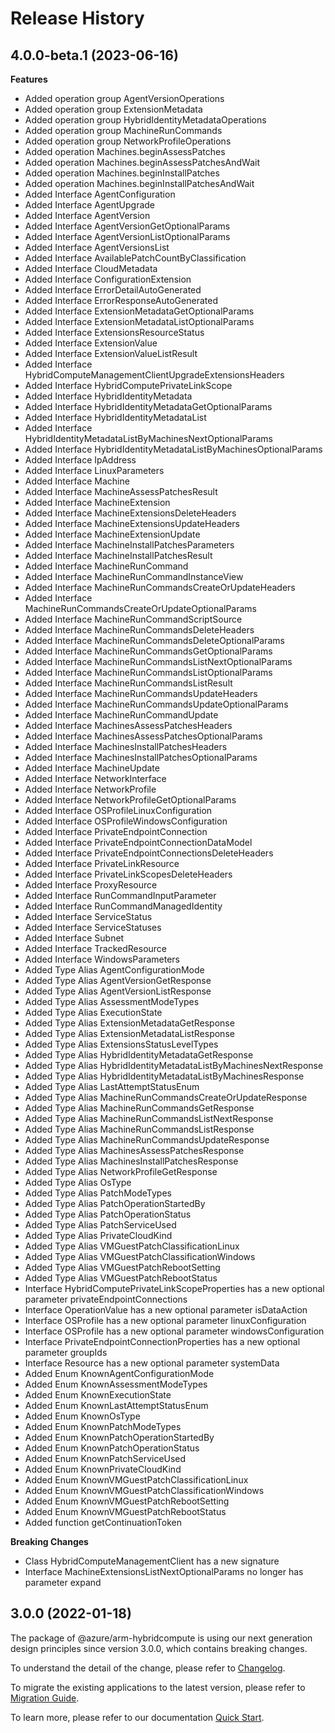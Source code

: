# Release History
    
## 4.0.0-beta.1 (2023-06-16)
    
**Features**

  - Added operation group AgentVersionOperations
  - Added operation group ExtensionMetadata
  - Added operation group HybridIdentityMetadataOperations
  - Added operation group MachineRunCommands
  - Added operation group NetworkProfileOperations
  - Added operation Machines.beginAssessPatches
  - Added operation Machines.beginAssessPatchesAndWait
  - Added operation Machines.beginInstallPatches
  - Added operation Machines.beginInstallPatchesAndWait
  - Added Interface AgentConfiguration
  - Added Interface AgentUpgrade
  - Added Interface AgentVersion
  - Added Interface AgentVersionGetOptionalParams
  - Added Interface AgentVersionListOptionalParams
  - Added Interface AgentVersionsList
  - Added Interface AvailablePatchCountByClassification
  - Added Interface CloudMetadata
  - Added Interface ConfigurationExtension
  - Added Interface ErrorDetailAutoGenerated
  - Added Interface ErrorResponseAutoGenerated
  - Added Interface ExtensionMetadataGetOptionalParams
  - Added Interface ExtensionMetadataListOptionalParams
  - Added Interface ExtensionsResourceStatus
  - Added Interface ExtensionValue
  - Added Interface ExtensionValueListResult
  - Added Interface HybridComputeManagementClientUpgradeExtensionsHeaders
  - Added Interface HybridComputePrivateLinkScope
  - Added Interface HybridIdentityMetadata
  - Added Interface HybridIdentityMetadataGetOptionalParams
  - Added Interface HybridIdentityMetadataList
  - Added Interface HybridIdentityMetadataListByMachinesNextOptionalParams
  - Added Interface HybridIdentityMetadataListByMachinesOptionalParams
  - Added Interface IpAddress
  - Added Interface LinuxParameters
  - Added Interface Machine
  - Added Interface MachineAssessPatchesResult
  - Added Interface MachineExtension
  - Added Interface MachineExtensionsDeleteHeaders
  - Added Interface MachineExtensionsUpdateHeaders
  - Added Interface MachineExtensionUpdate
  - Added Interface MachineInstallPatchesParameters
  - Added Interface MachineInstallPatchesResult
  - Added Interface MachineRunCommand
  - Added Interface MachineRunCommandInstanceView
  - Added Interface MachineRunCommandsCreateOrUpdateHeaders
  - Added Interface MachineRunCommandsCreateOrUpdateOptionalParams
  - Added Interface MachineRunCommandScriptSource
  - Added Interface MachineRunCommandsDeleteHeaders
  - Added Interface MachineRunCommandsDeleteOptionalParams
  - Added Interface MachineRunCommandsGetOptionalParams
  - Added Interface MachineRunCommandsListNextOptionalParams
  - Added Interface MachineRunCommandsListOptionalParams
  - Added Interface MachineRunCommandsListResult
  - Added Interface MachineRunCommandsUpdateHeaders
  - Added Interface MachineRunCommandsUpdateOptionalParams
  - Added Interface MachineRunCommandUpdate
  - Added Interface MachinesAssessPatchesHeaders
  - Added Interface MachinesAssessPatchesOptionalParams
  - Added Interface MachinesInstallPatchesHeaders
  - Added Interface MachinesInstallPatchesOptionalParams
  - Added Interface MachineUpdate
  - Added Interface NetworkInterface
  - Added Interface NetworkProfile
  - Added Interface NetworkProfileGetOptionalParams
  - Added Interface OSProfileLinuxConfiguration
  - Added Interface OSProfileWindowsConfiguration
  - Added Interface PrivateEndpointConnection
  - Added Interface PrivateEndpointConnectionDataModel
  - Added Interface PrivateEndpointConnectionsDeleteHeaders
  - Added Interface PrivateLinkResource
  - Added Interface PrivateLinkScopesDeleteHeaders
  - Added Interface ProxyResource
  - Added Interface RunCommandInputParameter
  - Added Interface RunCommandManagedIdentity
  - Added Interface ServiceStatus
  - Added Interface ServiceStatuses
  - Added Interface Subnet
  - Added Interface TrackedResource
  - Added Interface WindowsParameters
  - Added Type Alias AgentConfigurationMode
  - Added Type Alias AgentVersionGetResponse
  - Added Type Alias AgentVersionListResponse
  - Added Type Alias AssessmentModeTypes
  - Added Type Alias ExecutionState
  - Added Type Alias ExtensionMetadataGetResponse
  - Added Type Alias ExtensionMetadataListResponse
  - Added Type Alias ExtensionsStatusLevelTypes
  - Added Type Alias HybridIdentityMetadataGetResponse
  - Added Type Alias HybridIdentityMetadataListByMachinesNextResponse
  - Added Type Alias HybridIdentityMetadataListByMachinesResponse
  - Added Type Alias LastAttemptStatusEnum
  - Added Type Alias MachineRunCommandsCreateOrUpdateResponse
  - Added Type Alias MachineRunCommandsGetResponse
  - Added Type Alias MachineRunCommandsListNextResponse
  - Added Type Alias MachineRunCommandsListResponse
  - Added Type Alias MachineRunCommandsUpdateResponse
  - Added Type Alias MachinesAssessPatchesResponse
  - Added Type Alias MachinesInstallPatchesResponse
  - Added Type Alias NetworkProfileGetResponse
  - Added Type Alias OsType
  - Added Type Alias PatchModeTypes
  - Added Type Alias PatchOperationStartedBy
  - Added Type Alias PatchOperationStatus
  - Added Type Alias PatchServiceUsed
  - Added Type Alias PrivateCloudKind
  - Added Type Alias VMGuestPatchClassificationLinux
  - Added Type Alias VMGuestPatchClassificationWindows
  - Added Type Alias VMGuestPatchRebootSetting
  - Added Type Alias VMGuestPatchRebootStatus
  - Interface HybridComputePrivateLinkScopeProperties has a new optional parameter privateEndpointConnections
  - Interface OperationValue has a new optional parameter isDataAction
  - Interface OSProfile has a new optional parameter linuxConfiguration
  - Interface OSProfile has a new optional parameter windowsConfiguration
  - Interface PrivateEndpointConnectionProperties has a new optional parameter groupIds
  - Interface Resource has a new optional parameter systemData
  - Added Enum KnownAgentConfigurationMode
  - Added Enum KnownAssessmentModeTypes
  - Added Enum KnownExecutionState
  - Added Enum KnownLastAttemptStatusEnum
  - Added Enum KnownOsType
  - Added Enum KnownPatchModeTypes
  - Added Enum KnownPatchOperationStartedBy
  - Added Enum KnownPatchOperationStatus
  - Added Enum KnownPatchServiceUsed
  - Added Enum KnownPrivateCloudKind
  - Added Enum KnownVMGuestPatchClassificationLinux
  - Added Enum KnownVMGuestPatchClassificationWindows
  - Added Enum KnownVMGuestPatchRebootSetting
  - Added Enum KnownVMGuestPatchRebootStatus
  - Added function getContinuationToken

**Breaking Changes**

  - Class HybridComputeManagementClient has a new signature
  - Interface MachineExtensionsListNextOptionalParams no longer has parameter expand
    
    
## 3.0.0 (2022-01-18)

The package of @azure/arm-hybridcompute is using our next generation design principles since version 3.0.0, which contains breaking changes.

To understand the detail of the change, please refer to [Changelog](https://aka.ms/js-track2-changelog).

To migrate the existing applications to the latest version, please refer to [Migration Guide](https://aka.ms/js-track2-migration-guide).

To learn more, please refer to our documentation [Quick Start](https://aka.ms/js-track2-quickstart).
